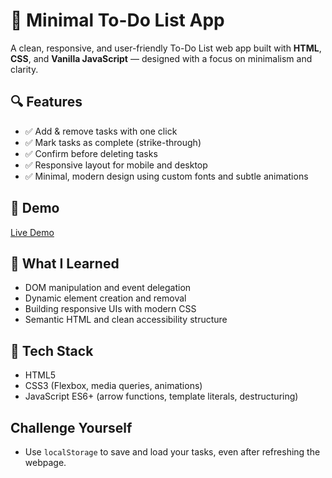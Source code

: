 # 📝 Minimal To-Do List App

A clean, responsive, and user-friendly To-Do List web app built with **HTML**, **CSS**, and **Vanilla JavaScript** — designed with a focus on minimalism and clarity.

## 🔍 Features
- ✅ Add & remove tasks with one click
- ✅ Mark tasks as complete (strike-through)
- ✅ Confirm before deleting tasks
- ✅ Responsive layout for mobile and desktop
- ✅ Minimal, modern design using custom fonts and subtle animations

## 🌈 Demo
<a href="https://meti-codes.github.io/todo-list/" target="_blank" rel="noopener noreferrer">Live Demo</a>


## 🧠 What I Learned
- DOM manipulation and event delegation
- Dynamic element creation and removal
- Building responsive UIs with modern CSS
- Semantic HTML and clean accessibility structure

## 📁 Tech Stack
- HTML5
- CSS3 (Flexbox, media queries, animations)
- JavaScript ES6+ (arrow functions, template literals, destructuring)

## Challenge Yourself
- Use `localStorage` to save and load your tasks, even after refreshing the webpage. 
